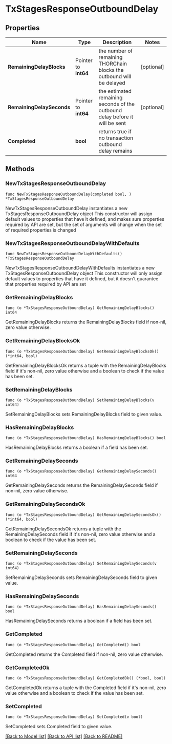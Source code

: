 # TxStagesResponseOutboundDelay

## Properties

Name | Type | Description | Notes
------------ | ------------- | ------------- | -------------
**RemainingDelayBlocks** | Pointer to **int64** | the number of remaining THORChain blocks the outbound will be delayed | [optional] 
**RemainingDelaySeconds** | Pointer to **int64** | the estimated remaining seconds of the outbound delay before it will be sent | [optional] 
**Completed** | **bool** | returns true if no transaction outbound delay remains | 

## Methods

### NewTxStagesResponseOutboundDelay

`func NewTxStagesResponseOutboundDelay(completed bool, ) *TxStagesResponseOutboundDelay`

NewTxStagesResponseOutboundDelay instantiates a new TxStagesResponseOutboundDelay object
This constructor will assign default values to properties that have it defined,
and makes sure properties required by API are set, but the set of arguments
will change when the set of required properties is changed

### NewTxStagesResponseOutboundDelayWithDefaults

`func NewTxStagesResponseOutboundDelayWithDefaults() *TxStagesResponseOutboundDelay`

NewTxStagesResponseOutboundDelayWithDefaults instantiates a new TxStagesResponseOutboundDelay object
This constructor will only assign default values to properties that have it defined,
but it doesn't guarantee that properties required by API are set

### GetRemainingDelayBlocks

`func (o *TxStagesResponseOutboundDelay) GetRemainingDelayBlocks() int64`

GetRemainingDelayBlocks returns the RemainingDelayBlocks field if non-nil, zero value otherwise.

### GetRemainingDelayBlocksOk

`func (o *TxStagesResponseOutboundDelay) GetRemainingDelayBlocksOk() (*int64, bool)`

GetRemainingDelayBlocksOk returns a tuple with the RemainingDelayBlocks field if it's non-nil, zero value otherwise
and a boolean to check if the value has been set.

### SetRemainingDelayBlocks

`func (o *TxStagesResponseOutboundDelay) SetRemainingDelayBlocks(v int64)`

SetRemainingDelayBlocks sets RemainingDelayBlocks field to given value.

### HasRemainingDelayBlocks

`func (o *TxStagesResponseOutboundDelay) HasRemainingDelayBlocks() bool`

HasRemainingDelayBlocks returns a boolean if a field has been set.

### GetRemainingDelaySeconds

`func (o *TxStagesResponseOutboundDelay) GetRemainingDelaySeconds() int64`

GetRemainingDelaySeconds returns the RemainingDelaySeconds field if non-nil, zero value otherwise.

### GetRemainingDelaySecondsOk

`func (o *TxStagesResponseOutboundDelay) GetRemainingDelaySecondsOk() (*int64, bool)`

GetRemainingDelaySecondsOk returns a tuple with the RemainingDelaySeconds field if it's non-nil, zero value otherwise
and a boolean to check if the value has been set.

### SetRemainingDelaySeconds

`func (o *TxStagesResponseOutboundDelay) SetRemainingDelaySeconds(v int64)`

SetRemainingDelaySeconds sets RemainingDelaySeconds field to given value.

### HasRemainingDelaySeconds

`func (o *TxStagesResponseOutboundDelay) HasRemainingDelaySeconds() bool`

HasRemainingDelaySeconds returns a boolean if a field has been set.

### GetCompleted

`func (o *TxStagesResponseOutboundDelay) GetCompleted() bool`

GetCompleted returns the Completed field if non-nil, zero value otherwise.

### GetCompletedOk

`func (o *TxStagesResponseOutboundDelay) GetCompletedOk() (*bool, bool)`

GetCompletedOk returns a tuple with the Completed field if it's non-nil, zero value otherwise
and a boolean to check if the value has been set.

### SetCompleted

`func (o *TxStagesResponseOutboundDelay) SetCompleted(v bool)`

SetCompleted sets Completed field to given value.



[[Back to Model list]](../README.md#documentation-for-models) [[Back to API list]](../README.md#documentation-for-api-endpoints) [[Back to README]](../README.md)


